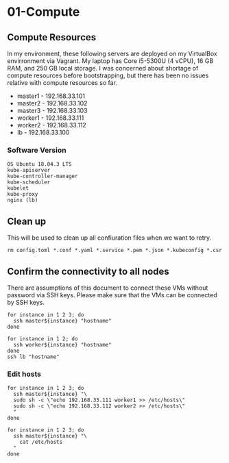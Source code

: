 # 01-Compute

## Compute Resources
In my environment, these following servers are deployed on my VirtualBox envirronment via Vagrant.
My laptop has Core i5-5300U (4 vCPU), 16 GB RAM, and 250 GB local storage.
I was concerned about shortage of compute resources before bootstrapping, but there has been no issues relative with 
compute resources so far.

- master1 - 192.168.33.101
- master2 - 192.168.33.102
- master3 - 192.168.33.103
- worker1 - 192.168.33.111
- worker2 - 192.168.33.112
- lb - 192.168.33.100

### Software Version
```
OS Ubuntu 18.04.3 LTS
kube-apiserver
kube-controller-manager
kube-scheduler
kubelet
kube-proxy
nginx (lb)
```

## Clean up
This will be used to clean up all confiuration files when we want to retry.

```
rm config.toml *.conf *.yaml *.service *.pem *.json *.kubeconfig *.csr
```

## Confirm the connectivity to all nodes
There are assumptions of this document to connect these VMs without password via SSH keys.
Please make sure that the VMs can be connected by SSH keys.

```
for instance in 1 2 3; do
  ssh master${instance} "hostname"
done
```
```
for instance in 1 2; do
  ssh worker${instance} "hostname"
done
ssh lb "hostname"
```
### Edit hosts

```
for instance in 1 2 3; do
  ssh master${instance} "\
  sudo sh -c \"echo 192.168.33.111 worker1 >> /etc/hosts\"
  sudo sh -c \"echo 192.168.33.112 worker2 >> /etc/hosts\"
  "
done
```
```
for instance in 1 2 3; do
  ssh master${instance} "\
    cat /etc/hosts
  "
done
```


